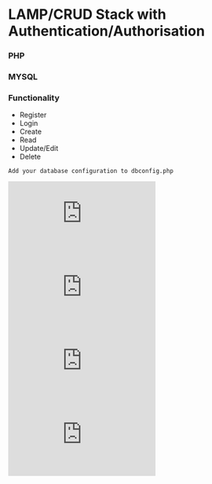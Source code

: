 # LAMP/CRUD Stack with Authentication/Authorisation

### PHP
### MYSQL

### Functionality

- Register
- Login
- Create
- Read
- Update/Edit
- Delete

`Add your database configuration to dbconfig.php`

![Preview](https://github.com/matthew-via-music/codesearch/raw/main/preview/login.php)
![Preview](https://github.com/matthew-via-music/codesearch/raw/main/preview/register.php)
![Preview](https://github.com/matthew-via-music/codesearch/raw/main/preview/edit.php)
![Preview](https://github.com/matthew-via-music/codesearch/raw/main/preview/search.php)